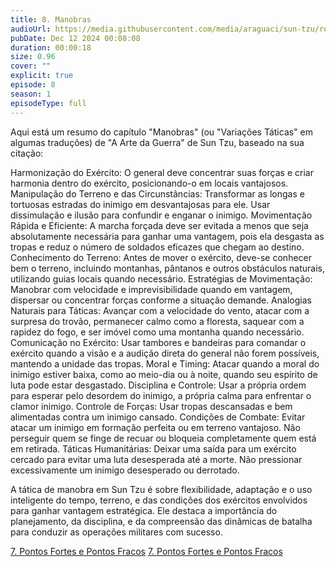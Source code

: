 ```yaml
---
title: 8. Manobras
audioUrl: https://media.githubusercontent.com/media/araguaci/sun-tzu/refs/heads/main/public/audio/08-cap-07-manobras.mp3
pubDate: Dec 12 2024 00:08:08
duration: 00:00:18
size: 0.96
cover: ""
explicit: true
episode: 8
season: 1
episodeType: full
---
```



Aqui está um resumo do capítulo "Manobras" (ou "Variações Táticas" em algumas traduções) de "A Arte da Guerra" de Sun Tzu, baseado na sua citação:

Harmonização do Exército:
O general deve concentrar suas forças e criar harmonia dentro do exército, posicionando-o em locais vantajosos.
Manipulação do Terreno e das Circunstâncias:
Transformar as longas e tortuosas estradas do inimigo em desvantajosas para ele. Usar dissimulação e ilusão para confundir e enganar o inimigo.
Movimentação Rápida e Eficiente:
A marcha forçada deve ser evitada a menos que seja absolutamente necessária para ganhar uma vantagem, pois ela desgasta as tropas e reduz o número de soldados eficazes que chegam ao destino.
Conhecimento do Terreno:
Antes de mover o exército, deve-se conhecer bem o terreno, incluindo montanhas, pântanos e outros obstáculos naturais, utilizando guias locais quando necessário.
Estratégias de Movimentação:
Manobrar com velocidade e imprevisibilidade quando em vantagem, dispersar ou concentrar forças conforme a situação demande.
Analogias Naturais para Táticas:
Avançar com a velocidade do vento, atacar com a surpresa do trovão, permanecer calmo como a floresta, saquear com a rapidez do fogo, e ser imóvel como uma montanha quando necessário.
Comunicação no Exército:
Usar tambores e bandeiras para comandar o exército quando a visão e a audição direta do general não forem possíveis, mantendo a unidade das tropas.
Moral e Timing:
Atacar quando a moral do inimigo estiver baixa, como ao meio-dia ou à noite, quando seu espírito de luta pode estar desgastado.
Disciplina e Controle:
Usar a própria ordem para esperar pelo desordem do inimigo, a própria calma para enfrentar o clamor inimigo.
Controle de Forças:
Usar tropas descansadas e bem alimentadas contra um inimigo cansado.
Condições de Combate:
Evitar atacar um inimigo em formação perfeita ou em terreno vantajoso. Não perseguir quem se finge de recuar ou bloqueia completamente quem está em retirada.
Táticas Humanitárias:
Deixar uma saída para um exército cercado para evitar uma luta desesperada até a morte. Não pressionar excessivamente um inimigo desesperado ou derrotado.

A tática de manobra em Sun Tzu é sobre flexibilidade, adaptação e o uso inteligente do tempo, terreno, e das condições dos exércitos envolvidos para ganhar vantagem estratégica. Ele destaca a importância do planejamento, da disciplina, e da compreensão das dinâmicas de batalha para conduzir as operações militares com sucesso.

  
<div class="text-center mt-16">
  <a class="btn btn-accent mt-9" href="/episode/post07">7. Pontos Fortes e Pontos Fracos</a>
  <a class="btn btn-accent mt-9" href="/episode/post09">7. Pontos Fortes e Pontos Fracos</a>
</div>